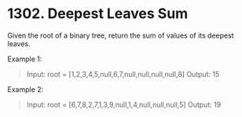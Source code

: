 # 1302. Deepest Leaves Sum

Given the root of a binary tree, return the sum of values of its deepest leaves.
 

Example 1:

> Input: root = [1,2,3,4,5,null,6,7,null,null,null,null,8]
Output: 15

Example 2:

> Input: root = [6,7,8,2,7,1,3,9,null,1,4,null,null,null,5]
Output: 19
